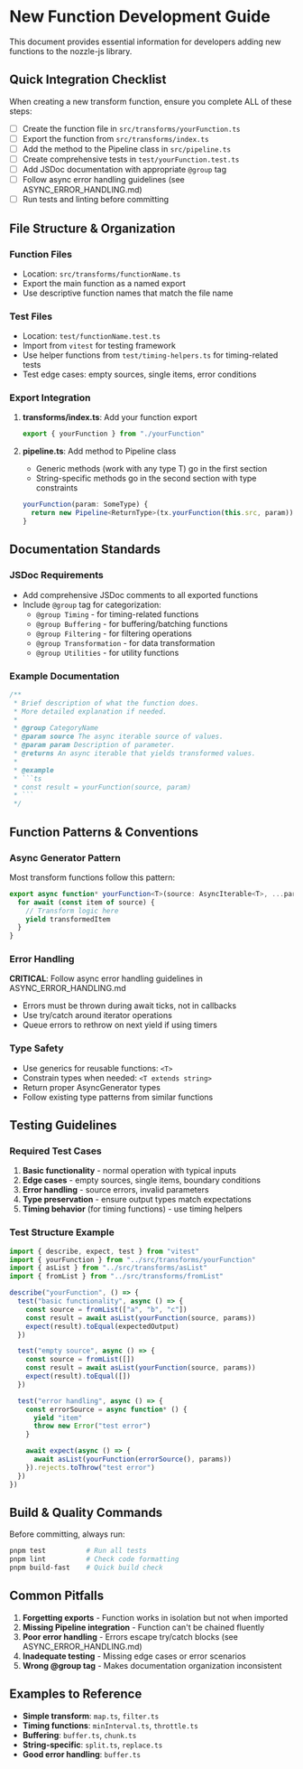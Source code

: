 # New Function Development Guide

This document provides essential information for developers adding new functions to the nozzle-js library.

## Quick Integration Checklist

When creating a new transform function, ensure you complete ALL of these steps:

- [ ] Create the function file in `src/transforms/yourFunction.ts`
- [ ] Export the function from `src/transforms/index.ts`
- [ ] Add the method to the Pipeline class in `src/pipeline.ts`
- [ ] Create comprehensive tests in `test/yourFunction.test.ts`
- [ ] Add JSDoc documentation with appropriate `@group` tag
- [ ] Follow async error handling guidelines (see ASYNC_ERROR_HANDLING.md)
- [ ] Run tests and linting before committing

## File Structure & Organization

### Function Files

- Location: `src/transforms/functionName.ts`
- Export the main function as a named export
- Use descriptive function names that match the file name

### Test Files

- Location: `test/functionName.test.ts`
- Import from `vitest` for testing framework
- Use helper functions from `test/timing-helpers.ts` for timing-related tests
- Test edge cases: empty sources, single items, error conditions

### Export Integration

1. **transforms/index.ts**: Add your function export

   ```ts
   export { yourFunction } from "./yourFunction"
   ```

2. **pipeline.ts**: Add method to Pipeline class
   - Generic methods (work with any type T) go in the first section
   - String-specific methods go in the second section with type constraints
   ```ts
   yourFunction(param: SomeType) {
     return new Pipeline<ReturnType>(tx.yourFunction(this.src, param))
   }
   ```

## Documentation Standards

### JSDoc Requirements

- Add comprehensive JSDoc comments to all exported functions
- Include `@group` tag for categorization:
  - `@group Timing` - for timing-related functions
  - `@group Buffering` - for buffering/batching functions
  - `@group Filtering` - for filtering operations
  - `@group Transformation` - for data transformation
  - `@group Utilities` - for utility functions

### Example Documentation

````ts
/**
 * Brief description of what the function does.
 * More detailed explanation if needed.
 *
 * @group CategoryName
 * @param source The async iterable source of values.
 * @param param Description of parameter.
 * @returns An async iterable that yields transformed values.
 *
 * @example
 * ```ts
 * const result = yourFunction(source, param)
 * ```
 */
````

## Function Patterns & Conventions

### Async Generator Pattern

Most transform functions follow this pattern:

```ts
export async function* yourFunction<T>(source: AsyncIterable<T>, ...params): AsyncGenerator<T> {
  for await (const item of source) {
    // Transform logic here
    yield transformedItem
  }
}
```

### Error Handling

**CRITICAL**: Follow async error handling guidelines in ASYNC_ERROR_HANDLING.md

- Errors must be thrown during await ticks, not in callbacks
- Use try/catch around iterator operations
- Queue errors to rethrow on next yield if using timers

### Type Safety

- Use generics for reusable functions: `<T>`
- Constrain types when needed: `<T extends string>`
- Return proper AsyncGenerator types
- Follow existing type patterns from similar functions

## Testing Guidelines

### Required Test Cases

1. **Basic functionality** - normal operation with typical inputs
2. **Edge cases** - empty sources, single items, boundary conditions
3. **Error handling** - source errors, invalid parameters
4. **Type preservation** - ensure output types match expectations
5. **Timing behavior** (for timing functions) - use timing helpers

### Test Structure Example

```ts
import { describe, expect, test } from "vitest"
import { yourFunction } from "../src/transforms/yourFunction"
import { asList } from "../src/transforms/asList"
import { fromList } from "../src/transforms/fromList"

describe("yourFunction", () => {
  test("basic functionality", async () => {
    const source = fromList(["a", "b", "c"])
    const result = await asList(yourFunction(source, params))
    expect(result).toEqual(expectedOutput)
  })

  test("empty source", async () => {
    const source = fromList([])
    const result = await asList(yourFunction(source, params))
    expect(result).toEqual([])
  })

  test("error handling", async () => {
    const errorSource = async function* () {
      yield "item"
      throw new Error("test error")
    }

    await expect(async () => {
      await asList(yourFunction(errorSource(), params))
    }).rejects.toThrow("test error")
  })
})
```

## Build & Quality Commands

Before committing, always run:

```bash
pnpm test          # Run all tests
pnpm lint          # Check code formatting
pnpm build-fast    # Quick build check
```

## Common Pitfalls

1. **Forgetting exports** - Function works in isolation but not when imported
2. **Missing Pipeline integration** - Function can't be chained fluently
3. **Poor error handling** - Errors escape try/catch blocks (see ASYNC_ERROR_HANDLING.md)
4. **Inadequate testing** - Missing edge cases or error scenarios
5. **Wrong @group tag** - Makes documentation organization inconsistent

## Examples to Reference

- **Simple transform**: `map.ts`, `filter.ts`
- **Timing functions**: `minInterval.ts`, `throttle.ts`
- **Buffering**: `buffer.ts`, `chunk.ts`
- **String-specific**: `split.ts`, `replace.ts`
- **Good error handling**: `buffer.ts`
